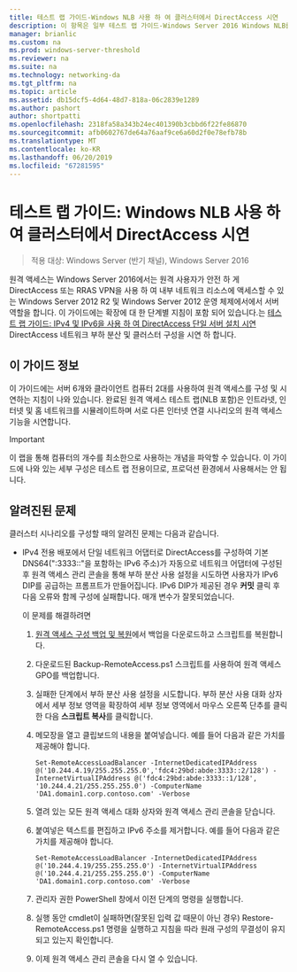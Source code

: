 ```yaml
---
title: 테스트 랩 가이드-Windows NLB 사용 하 여 클러스터에서 DirectAccess 시연
description: 이 항목은 일부 테스트 랩 가이드-Windows Server 2016 Windows NLB를 사용 하 여 클러스터에서 DirectAccess 시연
manager: brianlic
ms.custom: na
ms.prod: windows-server-threshold
ms.reviewer: na
ms.suite: na
ms.technology: networking-da
ms.tgt_pltfrm: na
ms.topic: article
ms.assetid: db15dcf5-4d64-48d7-818a-06c2839e1289
ms.author: pashort
author: shortpatti
ms.openlocfilehash: 2318fa58a343b24ec401390b3cbbd6f22fe86870
ms.sourcegitcommit: afb0602767de64a76aaf9ce6a60d2f0e78efb78b
ms.translationtype: MT
ms.contentlocale: ko-KR
ms.lasthandoff: 06/20/2019
ms.locfileid: "67281595"
---
```

# <a name="test-lab-guide-demonstrate-directaccess-in-a-cluster-with-windows-nlb"></a>테스트 랩 가이드: Windows NLB 사용 하 여 클러스터에서 DirectAccess 시연

>적용 대상: Windows Server (반기 채널), Windows Server 2016

원격 액세스는 Windows Server 2016에서는 원격 사용자가 안전 하 게 DirectAccess 또는 RRAS VPN을 사용 하 여 내부 네트워크 리소스에 액세스할 수 있는 Windows Server 2012 R2 및 Windows Server 2012 운영 체제에서에서 서버 역할을 합니다. 이 가이드에는 확장에 대 한 단계별 지침이 포함 되어 있습니다.는 [테스트 랩 가이드: IPv4 및 IPv6을 사용 하 여 DirectAccess 단일 서버 설치 시연](https://go.microsoft.com/fwlink/p/?LinkId=237004) DirectAccess 네트워크 부하 분산 및 클러스터 구성을 시연 하 합니다.  
  
## <a name="about-this-guide"></a>이 가이드 정보  
이 가이드에는 서버 6개와 클라이언트 컴퓨터 2대를 사용하여 원격 액세스를 구성 및 시연하는 지침이 나와 있습니다. 완료된 원격 액세스 테스트 랩(NLB 포함)은 인트라넷, 인터넷 및 홈 네트워크를 시뮬레이트하며 서로 다른 인터넷 연결 시나리오의 원격 액세스 기능을 시연합니다.  
  
> [!IMPORTANT]  
> 이 랩을 통해 컴퓨터의 개수를 최소한으로 사용하는 개념을 파악할 수 있습니다. 이 가이드에 나와 있는 세부 구성은 테스트 랩 전용이므로, 프로덕션 환경에서 사용해서는 안 됩니다.  
  
## <a name="KnownIssues"></a>알려진된 문제  
클러스터 시나리오를 구성할 때의 알려진 문제는 다음과 같습니다.  
  
-   IPv4 전용 배포에서 단일 네트워크 어댑터로 DirectAccess를 구성하여 기본 DNS64(":3333::"을 포함하는 IPv6 주소)가 자동으로 네트워크 어댑터에 구성된 후 원격 액세스 관리 콘솔을 통해 부하 분산 사용 설정을 시도하면 사용자가 IPv6 DIP를 공급하는 프롬프트가 만들어집니다. IPv6 DIP가 제공된 경우 **커밋** 클릭 후 다음 오류와 함께 구성에 실패합니다. 매개 변수가 잘못되었습니다.  
  
    이 문제를 해결하려면  
  
    1.  [원격 액세스 구성 백업 및 복원](https://gallery.technet.microsoft.com/Back-up-and-Restore-Remote-e157e6a6)에서 백업을 다운로드하고 스크립트를 복원합니다.  
  
    2.  다운로드된 Backup-RemoteAccess.ps1 스크립트를 사용하여 원격 액세스 GPO를 백업합니다.  
  
    3.  실패한 단계에서 부하 분산 사용 설정을 시도합니다. 부하 분산 사용 대화 상자에서 세부 정보 영역을 확장하여 세부 정보 영역에서 마우스 오른쪽 단추를 클릭한 다음 **스크립트 복사**를 클릭합니다.  
  
    4.  메모장을 열고 클립보드의 내용을 붙여넣습니다. 예를 들어 다음과 같은 가치를 제공해야 합니다.  
  
        ```  
        Set-RemoteAccessLoadBalancer -InternetDedicatedIPAddress @('10.244.4.19/255.255.255.0','fdc4:29bd:abde:3333::2/128') -InternetVirtualIPAddress @('fdc4:29bd:abde:3333::1/128', '10.244.4.21/255.255.255.0') -ComputerName 'DA1.domain1.corp.contoso.com' -Verbose  
        ```  
  
    5.  열려 있는 모든 원격 액세스 대화 상자와 원격 액세스 관리 콘솔을 닫습니다.  
  
    6.  붙여넣은 텍스트를 편집하고 IPv6 주소를 제거합니다. 예를 들어 다음과 같은 가치를 제공해야 합니다.  
  
        ```  
        Set-RemoteAccessLoadBalancer -InternetDedicatedIPAddress @('10.244.4.19/255.255.255.0') -InternetVirtualIPAddress @('10.244.4.21/255.255.255.0') -ComputerName 'DA1.domain1.corp.contoso.com' -Verbose  
        ```  
  
    7.  관리자 권한 PowerShell 창에서 이전 단계의 명령을 실행합니다.  
  
    8.  실행 동안 cmdlet이 실패하면(잘못된 입력 값 때문이 아닌 경우) Restore-RemoteAccess.ps1 명령을 실행하고 지침을 따라 원래 구성의 무결성이 유지되고 있는지 확인합니다.  
  
    9. 이제 원격 액세스 관리 콘솔을 다시 열 수 있습니다.  
  


